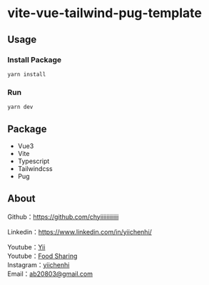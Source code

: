 # vite-vue-tailwind-pug-template

## Usage

### Install Package

```
yarn install
```

### Run

```
yarn dev
```

## Package
- Vue3
- Vite
- Typescript
- Tailwindcss
- Pug

## About

Github：https://github.com/chyiiiiiiiiiiii<br>

Linkedin：https://www.linkedin.com/in/yiichenhi/<br>

Youtube：[Yii](https://www.youtube.com/user/a22601807/videos)<br>
Youtube：[Food Sharing](https://www.youtube.com/channel/UC8-CcCmlIhIGcs9pdxx_BSw/videos])<br>
Instagram：[yiichenhi](https://www.instagram.com/yiichenhi/)<br>
Email：ab20803@gmail.com<br>
